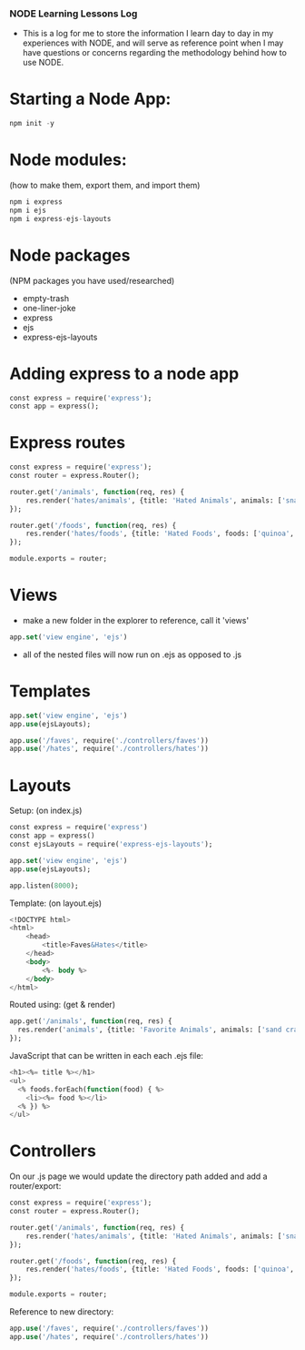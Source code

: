 ### NODE Learning Lessons Log
- This is a log for me to store the information I learn day to day in my experiences with NODE, and will serve as reference point when I may have questions or concerns regarding the methodology behind how to use NODE.

# Starting a Node App:

```sql
npm init -y
```

# Node modules:
(how to make them, export them, and import them)

```sql
npm i express
npm i ejs
npm i express-ejs-layouts
```

# Node packages 
(NPM packages you have used/researched)

- empty-trash
- one-liner-joke
- express
- ejs
- express-ejs-layouts

# Adding express to a node app

```sql
const express = require('express');
const app = express();
```

# Express routes

```sql
const express = require('express');
const router = express.Router();

router.get('/animals', function(req, res) {
    res.render('hates/animals', {title: 'Hated Animals', animals: ['snakes', 'eels']})
});

router.get('/foods', function(req, res) {
    res.render('hates/foods', {title: 'Hated Foods', foods: ['quinoa', 'chicken liver', 'duck']})
});

module.exports = router;
```

# Views
- make a new folder in the explorer to reference, call it 'views'
```sql
app.set('view engine', 'ejs')
```
- all of the nested files will now run on .ejs as opposed to .js

# Templates

```sql
app.set('view engine', 'ejs')
app.use(ejsLayouts);

app.use('/faves', require('./controllers/faves'))
app.use('/hates', require('./controllers/hates'))
```

# Layouts
Setup: (on index.js)
```sql
const express = require('express')
const app = express()
const ejsLayouts = require('express-ejs-layouts');

app.set('view engine', 'ejs')
app.use(ejsLayouts);

app.listen(8000);
```

Template: (on layout.ejs)
```sql
<!DOCTYPE html>
<html>
    <head>
        <title>Faves&Hates</title>
    </head>
    <body>
        <%- body %> 
    </body>
</html>
```

Routed using: (get & render)
```sql
app.get('/animals', function(req, res) {
  res.render('animals', {title: 'Favorite Animals', animals: ['sand crab', 'corny joke dog']})
});
```
JavaScript that can be written in each each .ejs file:
```sql
<h1><%= title %></h1>
<ul>
  <% foods.forEach(function(food) { %>
    <li><%= food %></li>
  <% }) %>
</ul>
```

# Controllers
On our .js page we would update the directory path added and add a router/export:
```sql
const express = require('express');
const router = express.Router();

router.get('/animals', function(req, res) {
    res.render('hates/animals', {title: 'Hated Animals', animals: ['snakes', 'eels']})
});

router.get('/foods', function(req, res) {
    res.render('hates/foods', {title: 'Hated Foods', foods: ['quinoa', 'chicken liver', 'duck']})
});

module.exports = router;
```
Reference to new directory:
```sql
app.use('/faves', require('./controllers/faves'))
app.use('/hates', require('./controllers/hates'))
```
